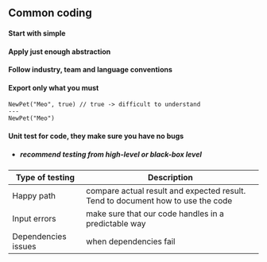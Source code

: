## Common coding 

#### Start with simple
#### Apply just enough abstraction 
#### Follow industry, team and language conventions
#### Export only what you must
```text
NewPet("Meo", true) // true -> difficult to understand
---
NewPet("Meo")
```
#### Unit test for code, they make sure you have no bugs 
* ##### recommend testing from high-level or black-box level
Type of testing | Description |
--- | --- |
Happy path | compare actual result and expected result. Tend to document how to use the code 
Input errors | make sure that our code handles in a predictable way 
Dependencies issues | when dependencies fail 